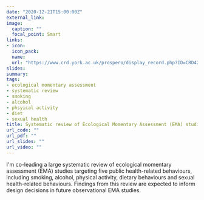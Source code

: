 ```yaml
---
date: "2020-12-21T15:00:00Z"
external_link: 
image:
  caption: ""
  focal_point: Smart
links:
- icon: 
  icon_pack: 
  name: 
  url: "https://www.crd.york.ac.uk/prospero/display_record.php?ID=CRD42020168314&ID=CRD42020168314"
slides: 
summary: 
tags:
- ecological momentary assessment
- systematic review
- smoking
- alcohol
- phsyical activity
- diet
- sexual health
title: Systematic review of Ecological Momentary Assessment (EMA) studies of five public health-related behaviours
url_code: ""
url_pdf: ""
url_slides: ""
url_video: ""
---
```


I'm co-leading a large systematic review of ecological momentary assessment (EMA) studies targeting five public health-related behaviours, including smoking, alcohol, physical activity, dietary behaviours and sexual health-related behaviours. Findings from this review are expected to inform design decisions in future observational EMA studies.
